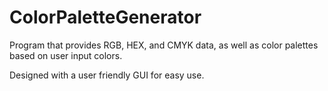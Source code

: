 # ColorPaletteGenerator
Program that provides RGB, HEX, and CMYK data, as well as color palettes based on user input colors.

Designed with a user friendly GUI for easy use. 
